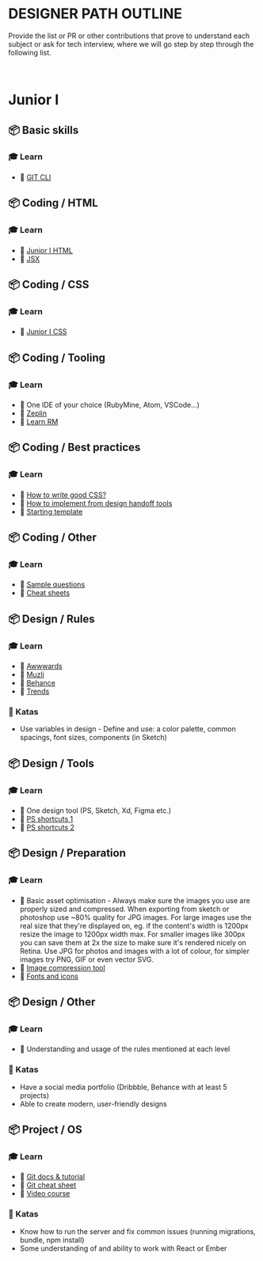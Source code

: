 # DESIGNER PATH OUTLINE

Provide the list or PR or other contributions that prove to understand each subject or ask for tech interview, where we will go step by step through the following list.

&nbsp;


# Junior I

## 📦 Basic skills

### 🎓 Learn

* 📗 [GIT CLI](https://gist.github.com/stevo/8f7c5ad3048db0ddbc527e7ca2b2038e)


## 📦 Coding / HTML

### 🎓 Learn

* 📗 [Junior I HTML](https://github.com/Selleo/DevPath/blob/master/frontend_developer/CSS%20%26%20HTML/01_junior_I.md#-html)
* 📗 [JSX](https://reactjs.org/docs/jsx-in-depth.html)


## 📦 Coding / CSS

### 🎓 Learn

* 📗 [Junior I CSS](https://github.com/Selleo/DevPath/blob/master/frontend_developer/CSS%20%26%20HTML/01_junior_I.md#-css)


## 📦 Coding / Tooling

### 🎓 Learn

* 📗 One IDE of your choice (RubyMine, Atom, VSCode...)
* 📗 [Zeplin](https://www.youtube.com/watch?v=x1RPNx8Jsp4)
* 📗 [Learn RM](https://blog.jetbrains.com/ruby/2019/05/learn-rubymine-with-ide-features-trainer/)


## 📦 Coding / Best practices

### 🎓 Learn

* 📗 [How to write good CSS?](https://gist.github.com/ArekJanik/0f2a101935aed483782c15f2d5b73273)
* 📗 [How to implement from design handoff tools](https://gist.github.com/ArekJanik/7aa1bc4dae4720ecea05bbde7bd034dd)
* 📗 [Starting template](https://github.com/Selleo/SASS-boilerplate)


## 📦 Coding / Other

### 🎓 Learn

* 📗 [Sample questions](https://gist.github.com/ArekJanik/9225c836c0c0fa7cd0a870bbfe48f42d)
* 📗 [Cheat sheets](https://gist.github.com/ArekJanik/265e334cf795176bc6d9b8feb2b3b7ba#cheat-sheets)


## 📦 Design / Rules

### 🎓 Learn

* 📗 [Awwwards](https://www.awwwards.com/)
* 📗 [Muzli](https://muz.li/)
* 📗 [Behance](https://behance.net/)
* 📗 [Trends](https://www.awwwards.com/web-design-trends-2019.html)


### 📝 Katas

* Use variables in design - Define and use: a color palette, common spacings, font sizes, components (in Sketch)


## 📦 Design / Tools

### 🎓 Learn

* 📗 One design tool (PS, Sketch, Xd, Figma etc.)
* 📗 [PS shortcuts 1](https://digital-photography-school.com/28-more-exceptionally-useful-photoshop-shortcuts/)
* 📗 [PS shortcuts 2](https://digital-photography-school.com/10-best-photoshop-shortcuts/)


## 📦 Design / Preparation

### 🎓 Learn

* 📗 Basic asset optimisation - Always make sure the images you use are properly sized and compressed. When exporting from sketch or photoshop use ~80% quality for JPG images. For large images use the real size that they're displayed on, eg. if the content's width is 1200px resize the image to 1200px width max. For smaller images like 300px you can save them at 2x the size to make sure it's rendered nicely on Retina. Use JPG for photos and images with a lot of colour, for simpler images try PNG, GIF or even vector SVG.
* 📗 [Image compression tool](https://tinypng.com/)
* 📗 [Fonts and icons](https://gist.github.com/ArekJanik/265e334cf795176bc6d9b8feb2b3b7ba#fonts-and-icons)


## 📦 Design / Other

### 🎓 Learn

* 📗 Understanding and usage of the rules mentioned at each level

### 📝 Katas

* Have a social media portfolio (Dribbble, Behance with at least 5 projects)
* Able to create modern, user-friendly designs


## 📦 Project / OS

### 🎓 Learn

* 📗 [Git docs & tutorial](http://try.github.io/)
* 📗 [Git cheat sheet](https://education.github.com/git-cheat-sheet-education.pdf)
* 📗 [Video course](https://www.udemy.com/git-for-absolute-beginners/learn/v4/content)

### 📝 Katas

* Know how to run the server and fix common issues (running migrations, bundle, npm install)
* Some understanding of and ability to work with React or Ember

